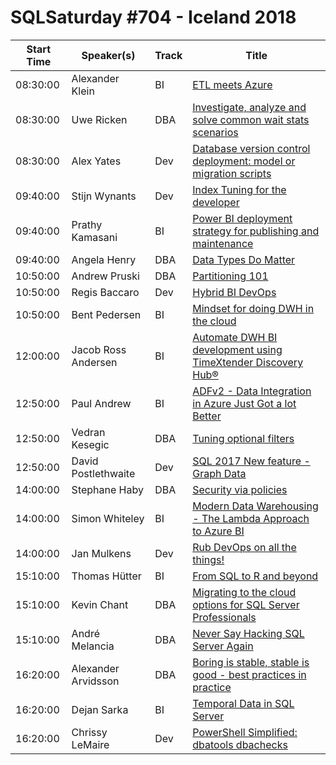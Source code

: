 # SQLSaturday #704 - Iceland 2018
Start Time|Speaker(s)|Track|Title
---|---|---|---
08:30:00|Alexander Klein|BI|[ETL meets Azure](69618.md)
08:30:00|Uwe Ricken|DBA|[Investigate, analyze and solve common wait stats scenarios](69645.md)
08:30:00|Alex Yates|Dev|[Database version control  deployment: model or migration scripts](69709.md)
09:40:00|Stijn Wynants|Dev|[Index Tuning for the developer](70228.md)
09:40:00|Prathy Kamasani|BI|[Power BI deployment strategy for publishing and maintenance](70588.md)
09:40:00|Angela Henry|DBA|[Data Types Do Matter](70899.md)
10:50:00|Andrew Pruski|DBA|[Partitioning 101](70307.md)
10:50:00|Regis Baccaro|Dev|[Hybrid BI DevOps](70557.md)
10:50:00|Bent Pedersen|BI|[Mindset for doing DWH in the cloud](71955.md)
12:00:00|Jacob Ross Andersen|BI|[Automate DWH  BI development using TimeXtender Discovery Hub®](76863.md)
12:50:00|Paul Andrew|BI|[ADFv2 - Data Integration in Azure Just Got a lot Better](69792.md)
12:50:00|Vedran Kesegic|DBA|[Tuning optional filters](69817.md)
12:50:00|David Postlethwaite|Dev|[SQL 2017 New feature - Graph Data](70051.md)
14:00:00|Stephane Haby|DBA|[Security via policies](69663.md)
14:00:00|Simon Whiteley|BI|[Modern Data Warehousing - The Lambda Approach to Azure BI](69851.md)
14:00:00|Jan Mulkens|Dev|[Rub DevOps on all the things!](71085.md)
15:10:00|Thomas Hütter|BI|[From SQL to R and beyond](69635.md)
15:10:00|Kevin Chant|DBA|[Migrating to the cloud options for SQL Server Professionals](69648.md)
15:10:00|André Melancia|DBA|[Never Say Hacking SQL Server Again](70281.md)
16:20:00|Alexander Arvidsson|DBA|[Boring is stable, stable is good - best practices in practice](69653.md)
16:20:00|Dejan Sarka|BI|[Temporal Data in SQL Server](69660.md)
16:20:00|Chrissy LeMaire|Dev|[PowerShell Simplified: dbatools   dbachecks](71302.md)
